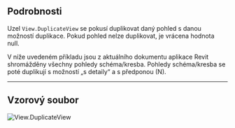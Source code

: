 ## Podrobnosti
Uzel `View.DuplicateView` se pokusí duplikovat daný pohled s danou možností duplikace. Pokud pohled nelze duplikovat, je vrácena hodnota null.

V níže uvedeném příkladu jsou z aktuálního dokumentu aplikace Revit shromážděny všechny pohledy schéma/kresba. Pohledy schéma/kresba se poté duplikují s možností „s detaily“ a s předponou (N).
___
## Vzorový soubor

![View.DuplicateView](./Revit.Elements.Views.View.DuplicateView_img.jpg)
